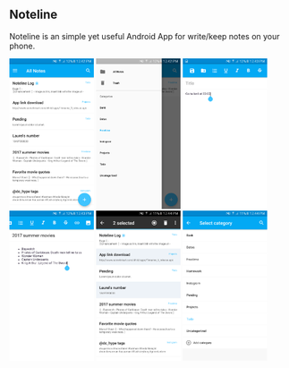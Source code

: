 Noteline
----

Noteline is an simple yet useful Android App for write/keep notes on your phone.

<img src="./Screenshots/screen1.png" width="30%"></img>
<img src="./Screenshots/screen2.png" width="30%"></img>
<img src="./Screenshots/screen3.png" width="30%"></img>
<img src="./Screenshots/screen4.png" width="30%"></img>
<img src="./Screenshots/screen5.png" width="30%"></img>
<img src="./Screenshots/screen6.png" width="30%"></img>